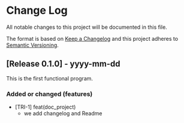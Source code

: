 
# Change Log
All notable changes to this project will be documented in this file.
 
The format is based on [Keep a Changelog](http://keepachangelog.com/)
and this project adheres to [Semantic Versioning](http://semver.org/).
 
## [Release 0.1.0] - yyyy-mm-dd
 
This is the first functional program.
 
### Added or changed (features)
- [TRI-1] feat(doc_project)
  - we add changelog and Readme
